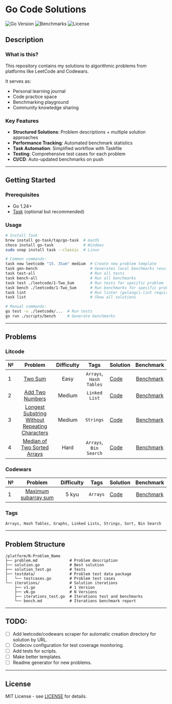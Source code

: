 # Go Code Solutions

![Go Version](https://img.shields.io/badge/Go-1.24%2B-blue)
![Benchmarks](https://img.shields.io/badge/Benchmarks-Auto_updated-yellow)
![License](https://img.shields.io/badge/License-MIT-green)

## Description

### What is this?

This repository contains my solutions to algorithmic problems from platforms like LeetCode and Codewars. 

It serves as:
- Personal learning journal
- Code practice space
- Benchmarking playground
- Community knowledge sharing

### Key Features

- **Structured Solutions**: Problem descriptions + multiple solution approaches
- **Performance Tracking**: Automated benchmark statistics
- **Task Automation**: Simplified workflow with Taskfile
- **Testing**: Comprehensive test cases for each problem
- **CI/CD**: Auto-updated benchmarks on push

---

## Getting Started

### Prerequisites

- Go 1.24+
- [Task](https://taskfile.dev/) (optional but recommended)

### Usage

```bash
# Install Task
brew install go-task/tap/go-task  # macOS
choco install go-task             # Windows
sudo snap install task --classic  # Linux

# Common commands:
task new leetcode "15. 3Sum" medium  # Create new problem template
task gen-bench                       # Generates local benchmarks results
task test-all                        # Run all tests
task bench-all                       # Run all benchmarks
task test ./leetcode/1-Two_Sum       # Run tests for specific problem
task bench ./leetcode/1-Two_Sum      # Run benchmarks for specific problem iterations
task lint                            # Run linter (golangci-lint required)
task list                            # Show all solutions

# Manual commands:
go test -v ./leetcode/...  # Run tests
go run ./scripts/bench     # Generate benchmarks
```

---

## Problems

### Litcode

| № | Problem | Difficulty | Tags | Solution | Benchmark |
|---|:-----:|:--------:|:--:|------|:------:|
| 1 | [Two Sum](./leetcode/1-Two_Sum) | Easy | `Arrays`, `Hash Tables` | [Code](./leetcode/1-Two_Sum/solution.go) | [Benchmark](./leetcode/1-Two_Sum/iterations/bench.md) |
| 2 | [Add Two Numbers](./leetcode/2-Add_Two_Numbers/) | Medium | `Linked List` | [Code](./leetcode/2-Add_Two_Numbers/solution.go) | [Benchmark](./leetcode/2-Add_Two_Numbers/iterations/bench.md) |
| 3 | [Longest Substring Without Repeating Characters](./leetcode/3-Longest_Substring_Without_Repeating_Characters/) | Medium | `Strings` | [Code](./leetcode/3-Longest_Substring_Without_Repeating_Characters/solution.go) | [Benchmark](./leetcode/3-Longest_Substring_Without_Repeating_Characters/iterations/bench.md) |
| 4 | [Median of Two Sorted Arrays](./leetcode/4-Median_of_Two_Sorted_Arrays/) | Hard | `Arrays`, `Bin Search` | [Code](./leetcode/4-Median_of_Two_Sorted_Arrays/solution.go) | [Benchmark](./leetcode/4-Median_of_Two_Sorted_Arrays/iterations/bench.md) |

### Codewars

| № | Problem | Difficulty | Tags | Solution | Benchmark |
|---|:-----:|:--------:|:--:|------|:------:|
| 1 | [Maximum subarray sum](./codewars/5kyu-Maximum_subarray_sum/) | 5 kyu | `Arrays` | [Code](./codewars/5kyu-Maximum_subarray_sum/solution.go) | [Benchmark](./codewars/5kyu-Maximum_subarray_sum/iterations/bench.md) |

### Tags

```text
Arrays, Hash Tables, Graphs, Linked Lists, Strings, Sort, Bin Search
```

---

## Problem Structure

```text
/platform/N-Problem_Name
├── problem.md              # Problem description
├── solution.go             # Best solution
├── solution_test.go        # Tests
├── testdata/               # Problem test data package
│   └── testcases.go        # Problem test cases
└── iterations/             # Solution iterations
    ├── v1.go               # 1 Version 
    ├── vN.go               # N Versions
    ├── iterations_test.go  # Iterations test and benchmarks
    └── bench.md            # Iterations benchmark report
```

---

## TODO:

- [ ] Add leetcode/codewars scraper for automatic creation directory for solution by URL.
- [ ] Codecov configuration for test coverage monitoring.
- [ ] Add tests for scripts.
- [ ] Make better templates.
- [ ] Readme generator for new problems.

---

## License

MIT License - see [LICENSE](./LICENSE) for details.
